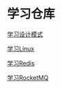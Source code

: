 # 学习仓库

[学习设计模式](StudyDesignPattern/index.md)

[学习Linux](StudyLinux/index.md)

[学习Redis](StudyRedis/index.md)

[学习RocketMQ](StudyRocketMQ/index.md)